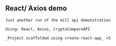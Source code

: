 ## React/ Axios demo

```
Just another run of the mill api demonstration

Using: React, Axios, CryptoCompareAPI

_Project scaffolded using create-react-app_ <3
```